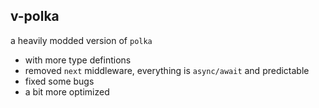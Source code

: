 ## v-polka
a heavily modded version of `polka` 
- with more type defintions
- removed `next` middleware, everything is `async/await` and predictable
- fixed some bugs
- a bit more optimized